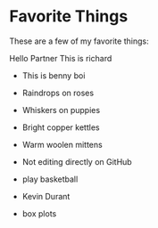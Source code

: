 # Favorite Things

These are a few of my favorite things:

Hello Partner
This is richard
- This is benny boi 

- Raindrops on roses
- Whiskers on puppies
- Bright copper kettles
- Warm woolen mittens
- Not editing directly on GitHub
- play basketball
- Kevin Durant
- box plots
